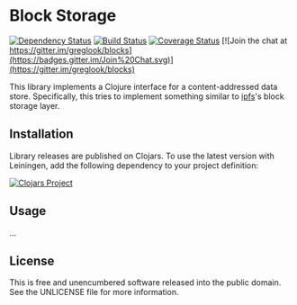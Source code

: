 Block Storage
=============

[![Dependency Status](https://www.versioneye.com/clojure/mvxcvi:blocks/badge.svg)](https://www.versioneye.com/clojure/mvxcvi:blocks)
[![Build Status](https://travis-ci.org/greglook/blocks.svg?branch=develop)](https://travis-ci.org/greglook/blocks)
[![Coverage Status](https://coveralls.io/repos/greglook/blocks/badge.svg?branch=develop&service=github)](https://coveralls.io/github/greglook/blocks?branch=develop)
[![Join the chat at https://gitter.im/greglook/blocks](https://badges.gitter.im/Join%20Chat.svg)](https://gitter.im/greglook/blocks)

This library implements a Clojure interface for a content-addressed data store.
Specifically, this tries to implement something similar to
[ipfs](https://github.com/ipfs/ipfs)'s block storage layer.

## Installation

Library releases are published on Clojars. To use the latest version with
Leiningen, add the following dependency to your project definition:

[![Clojars Project](http://clojars.org/mvxcvi/blocks/latest-version.svg)](http://clojars.org/mvxcvi/blocks)

## Usage

...

## License

This is free and unencumbered software released into the public domain.
See the UNLICENSE file for more information.

